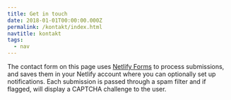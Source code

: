 ```yaml
---
title: Get in touch
date: 2018-01-01T00:00:00.000Z
permalink: /kontakt/index.html
navtitle: kontakt
tags:
  - nav
---
```

The contact form on this page uses
[Netlify Forms](https://www.netlify.com/docs/form-handling/) to process
submissions, and saves them in your Netlify account where you can optionally
set up notifications. Each submission is passed through a spam filter and if
flagged, will display a CAPTCHA challenge to the user.
